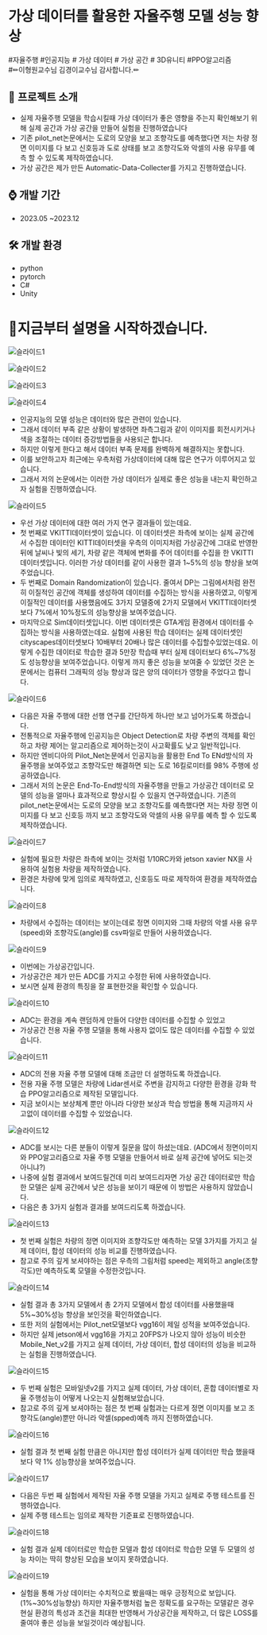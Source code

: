 # 가상 데이터를 활용한 자율주행 모델 성능 향상
#자율주행 #인공지능 # 가상 데이터 # 가상 공간 # 3D유니티 #PPO알고리즘 <br/>
#✏이형원교수님 김경이교수님 감사합니다.✏

## 📜 프로젝트 소개 
 - 실제 자율주행 모델을 학습시킬때 가상 데이터가 좋은 영향을 주는지 확인해보기 위해 실제 공간과 가상 공간을 만들어 실험을 진행하였습니다
 - 기존 pilot_net논문에서는 도로의 모양을 보고 조향각도를 예측했다면 저는 차량 정면 이미지를 다 보고 신호등과 도로 상태를 보고 조향각도와 악셀의 사용 유무를 예측 할 수 있도록 제작하였습니다.
 - 가상 공간은 제가 만든 Automatic-Data-Collecter를 가지고 진행하였습니다.

## ⌚ 개발 기간
* 2023.05 ~2023.12

## 🛠 개발 환경
- python
- pytorch
- C#     
- Unity


# 🎥지금부터 설명을 시작하겠습니다.

![슬라이드1](https://github.com/gkxotjd12312/Thesis/assets/54784059/79a33249-f479-417c-b341-224cf1fda974)

![슬라이드2](https://github.com/gkxotjd12312/Thesis/assets/54784059/1762118c-ff6d-4530-a43e-aa15d410ddd4)

![슬라이드3](https://github.com/gkxotjd12312/Thesis/assets/54784059/05991d46-476e-4aaa-8fdc-6ba5a3e955d7)

![슬라이드4](https://github.com/gkxotjd12312/Thesis/assets/54784059/c39ad1cc-ace3-436f-be3b-d73c66eb6c64)
 - 인공지능의 모델 성능은 데이터와 많은 관련이 있습니다. 
 - 그래서 데이터 부족 같은 상황이 발생하면 좌측그림과 같이 이미지를 회전시키거나 색을 조절하는 데이터 증강방법들을 사용되곤 합니다.
 - 하지만 이렇게 한다고 해서 데이터 부족 문제를 완벽하게 해결하지는 못합니다.
 - 이를 보안하고자 최근에는 우측처럼 가상데이터에 대해 많은 연구가 이루어지고 있습니다.
 - 그래서 저의 논문에서는 이러한 가상 데이터가 실제로 좋은 성능을 내는지 확인하고자 실험을 진행하였습니다.

![슬라이드5](https://github.com/gkxotjd12312/Thesis/assets/54784059/330b20c6-8ea1-4dfe-b715-fd9802677c1c)
 - 우선 가상 데이터에 대한 여러 가지 연구 결과들이 있는데요.
 - 첫 번째로 VKITTI데이터셋이 있습니다. 이 데이터셋은 좌측에 보이는 실제 공간에서 수집한 데이터인 KITTI데이터셋을 우측의 이미지처럼 가상공간에 그대로 반영한 뒤에 날씨나 빛의 세기, 차량 같은 객체에 변화를 주어 데이터를 수집을 한 VKITTI데이터셋입니다. 이러한 가상 데이터를 같이 사용한 결과 1~5%의 성능 향상을 보여주었습니다.
 - 두 번째로 Domain Randomization이 있습니다. 줄여서 DP는 그림에서처럼 완전히 이질적인 공간에 객체를 생성하여 데이터를 수집하는 방식을 사용하였고, 이렇게 이질적인 데이터를 사용했음에도 3가지 모델중에 2가지 모델에서 VKITTI데이터셋 보다 7%에서 10%정도의 성능향상을 보여주었습니다.
 - 마지막으로 Sim데이터셋입니다. 이번 데이터셋은 GTA게임 환경에서 데이터를 수집하는 방식을 사용하였는데요. 실험에 사용된 학습 데이터는 실제 데이터셋인 cityscapes데이터셋보다 10배부터 20배나 많은 데이터를 수집할수있었는데요. 이렇게 수집한 데이터로 학습한 결과 5만장 학습때 부터 실제 데이터보다 6%~7%정도 성능향상을 보여주었습니다. 이렇게 까지 좋은 성능을 보여줄 수 있었던 것은 논문에서는 컴퓨터 그래픽의 성능 향상과 많은 양의 데이터가 영향을 주었다고 합니다.

![슬라이드6](https://github.com/gkxotjd12312/Thesis/assets/54784059/3e9551a3-1a39-4283-9cb1-e09f5ea8e594)
 - 다음은 자율 주행에 대한 선행 연구를 간단하게 하나만 보고 넘어가도록 하겠습니다.
 - 전통적으로 자율주행에 인공지능은 Object Detection로 차량 주변의 객체를 확인하고 차량 제어는 알고리즘으로 제어하는것이 사고확률도 낮고 일반적입니다.
 - 하지만 엔비디아의 Pilot_Net논문에서 인공지능을 활용한 End To ENd방식의 자율주행을 보여주었고 조향각도만 해결하면 되는 도로 16킬로미터를 98% 주행에 성공하였습니다.
 - 그래서 저의 논문은 End-To-End방식의 자율주행을 만들고 가상공간 데이터로 모델의 성능을 얼마나 효과적으로 향상시킬 수 있을지 연구하였습니다. 기존의 pilot_net논문에서는 도로의 모양을 보고 조향각도를 예측했다면 저는 차량 정면 이미지를 다 보고 신호등 까지 보고 조향각도와 악셀의 사용 유무를 예측 할 수 있도록 제작하였습니다.

![슬라이드7](https://github.com/gkxotjd12312/Thesis/assets/54784059/7e637df6-1dcf-4e3c-a19b-012c651d5f82)
 - 실험에 필요한 차량은 좌측에 보이는 것처럼 1/10RC카와 jetson xavier NX을 사용하여 실험용 차량을 제작하였습니다.
 - 환경은 차량에 맞게 임의로 제작하였고, 신호등도 따로 제작하여 환경을 제작하였습니다.

![슬라이드8](https://github.com/gkxotjd12312/Thesis/assets/54784059/b528499a-6546-4005-8588-1f06557d3d70)
 - 차량에서 수집하는 데이터는 보이는데로 정면 이미지와 그때 차량의 악셀 사용 유무(speed)와 조향각도(angle)를 csv파일로 만들어 사용하였습니다.

![슬라이드9](https://github.com/gkxotjd12312/Thesis/assets/54784059/4ffc1514-bbfb-4b9e-8b8f-b5bfdbe73b4d)
 - 이번에는 가상공간입니다.
 - 가상공간은 제가 만든 ADC를 가지고 수정한 뒤에 사용하였습니다.
 - 보시면 실제 환경의 특징을 잘 표현한것을 확인할 수 있습니다.

![슬라이드10](https://github.com/gkxotjd12312/Thesis/assets/54784059/70e5d4f6-8628-4852-94a1-e589bc06a211)
 - ADC는 환경을 계속 랜덤하게 만들어 다양한 데이터를 수집할 수 있었고
 - 가상공간 전용 자율 주행 모델을 통해 사용자 없이도 많은 데이터를 수집할 수 있었습니다.

![슬라이드11](https://github.com/gkxotjd12312/Thesis/assets/54784059/ff03cc63-a8da-427d-bc94-f030d4452485)
 - ADC의 전용 자율 주행 모델에 대해 조금만 더 설명하도록 하겠습니다.
 - 전용 자율 주행 모델은 차량에 Lidar센서로 주변을 감지하고 다양한 환경을 강화 학습 PPO알고리즘으로 제작된 모델입니다.
 - 지금 보이시는 보상체계 뿐만 아니라 다양한 보상과 학습 방법을 통해 지금까지 사고없이 데이터를 수집할 수 있었습니다.

![슬라이드12](https://github.com/gkxotjd12312/Thesis/assets/54784059/ed95e541-5450-4c16-b355-c0a059b9b501)
 - ADC를 보시는 다른 분들이 이렇게 질문을 많이 하셨는데요. 
(ADC에서 정면이미지와 PPO알고리즘으로 자율 주행 모델을 만들어서 바로 실제 공간에 넣어도 되는것 아니냐?)
 - 나중에 실험 결과에서 보여드릴건데 미리 보여드리자면 가상 공간 데이터로만 학습한 모델은 실제 공간에서 낮은 성능을 보이기 때문에 이 방법은 사용하지 않았습니다.
 - 다음은 총 3가지 실험과 결과를 보여드리도록 하겠습니다.

![슬라이드13](https://github.com/gkxotjd12312/Thesis/assets/54784059/cc6815e3-0bc2-4595-a79b-4d539acf800f)
 - 첫 번째 실험은 차량의 정면 이미지와 조향각도만 예측하는 모델 3가지를 가지고 실제 데이터, 합성 데이터의 성능 비교를 진행하였습니다.
 - 참고로 주의 깊게 보셔야하는 점은 우측의 그림처럼 speed는 제외하고 angle(조향각도)만 예측하도록 모델을 수정한것입니다. 

![슬라이드14](https://github.com/gkxotjd12312/Thesis/assets/54784059/f4997c2b-3764-4a2d-b45b-803214977090)
 - 실험 결과 총 3가지 모델에서 총 2가지 모델에서 합성 데이터를 사용했을때 5%~30%성능 향상을 보인것을 확인하였습니다.
 - 또한 저의 실험에서는 Pilot_net모델보다 vgg16이 제일 성적을 보여주었습니다.
 - 하지만 실제 jetson에서 vgg16을 가지고 20FPS가 나오지 않아 성능이 비슷한 Mobile_Net_v2를 가지고 실제 데이터, 가상 데이터, 합성 데이터의 성능을 비교하는 실험을 진행하였습니다.

![슬라이드15](https://github.com/gkxotjd12312/Thesis/assets/54784059/7c731148-5647-4f8e-992f-1142287eb199)
 - 두 번째 실험은 모바일넷v2를 가지고 실제 데이터, 가상 데이터, 혼합 데이터별로 자율 주행성능이 어떻게 나오는지 실험해보았습니다.
 - 참고로 주의 깊게 보셔야하는 점은 첫 번째 실험과는 다르게 정면 이미지를 보고 조향각도(angle)뿐만 아니라 악셀(spped)예측 까지 진행하였습니다.

![슬라이드16](https://github.com/gkxotjd12312/Thesis/assets/54784059/33e51d05-c18a-4ee7-ae07-336dac7fa90b)
 - 실험 결과 첫 번째 실험 만큼은 아니지만 합성 데이터가 실제 데이터만 학습 했을때 보다 약 1% 성능향상을 보여주었습니다.

![슬라이드17](https://github.com/gkxotjd12312/Thesis/assets/54784059/6be49117-c01f-4b11-aed5-66e6cb0ef67e)
 - 다음은 두번 째 실험에서 제작된 자율 주행 모델을 가지고 실제로 주행 테스트를 진행하였습니다.
 - 실제 주행 테스트는 임의로 제작한 기준표로 진행하였습니다.

![슬라이드18](https://github.com/gkxotjd12312/Thesis/assets/54784059/8476256d-3065-4ede-befe-da395b87a960)
 - 실험 결과 실제 데이터로만 학습한 모델과 합성 데이터로 학습한 모델 두 모델의 성능 차이는 딱히 향상된 모습을 보이지 못하였습니다.

![슬라이드19](https://github.com/gkxotjd12312/Thesis/assets/54784059/05f6ebfe-c855-4c34-9c23-7b5eb3b04a55)
 - 실험을 통해 가상 데이터는 수치적으로 봤을때는 매우 긍정적으로 보입니다.(1%~30%성능향상) 하지만 자율주행처럼 높은 정확도를 요구하는 모델같은 경우 현실 환경의 특성과 조건을 최대한 반영해서 가상공간을 제작하고, 더 많은 LOSS를 줄여야 좋은 성능을 보일것이라 예상됩니다.

